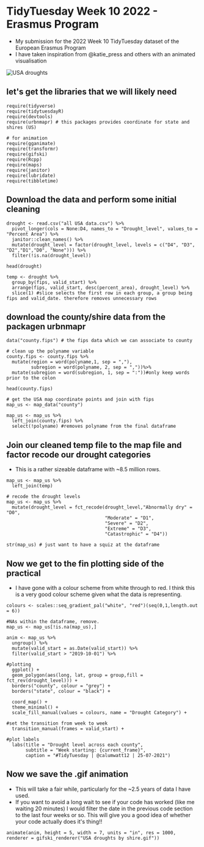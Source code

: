 # TidyTuesday Week 10 2022 - Erasmus Program

* My submission for the 2022 Week 10 TidyTuesday dataset of the European Erasmus Program
* I have taken inspiration from @katie_press and others with an animated visualisation

![USA droughts](https://github.com/CalumWatt/TidyTuesday/blob/8975f19ef1b20f7051820633c345b4117fec0f54/2021/Week%2030/USA%20droughts%20by%20shire.gif)


## let's get the libraries that we will likely need
```
require(tidyverse)
require(tidytuesdayR)
require(devtools)
require(urbnmapr) # this packages provides coordinate for state and shires (US)

# for animation
require(gganimate)
require(transformr)
require(gifski)
require(Rcpp)
require(maps)
require(janitor)
require(lubridate)
require(tibbletime)
```

## Download the data and perform some initial cleaning
```
drought <- read.csv("all USA data.csv") %>%
  pivot_longer(cols = None:D4, names_to = "Drought_level", values_to = "Percent Area") %>%
  janitor::clean_names() %>%
  mutate(drought_level = factor(drought_level, levels = c("D4", "D3", "D2","D1","D0", "None"))) %>%
  filter(!is.na(drought_level)) 

head(drought)

temp <- drought %>%
  group_by(fips, valid_start) %>%
  arrange(fips, valid_start, desc(percent_area), drought_level) %>%
  slice(1) #slice selects the first row in each group, a group being fips and valid_date. therefore removes unnecessary rows
```
## download the county/shire data from the packagen urbnmapr
```
data("county.fips") # the fips data which we can associate to county

# clean up the polyname variable
county.fips <- county.fips %>%
  mutate(region = word(polyname,1, sep = ","),
         subregion = word(polyname, 2, sep = ","))%>%
  mutate(subregion = word(subregion, 1, sep = ":"))#only keep words prior to the colon

head(county.fips)

# get the USA map coordinate points and join with fips
map_us <- map_data("county")

map_us <- map_us %>%
  left_join(county.fips) %>%
  select(!polyname) #removes polyname from the final dataframe
```

## Join our cleaned temp file to the map file and factor recode our drought categories
* This is a rather sizeable dataframe with ~8.5 million rows. 
```
map_us <- map_us %>%
  left_join(temp)

# recode the drought levels
map_us <- map_us %>%
  mutate(drought_level = fct_recode(drought_level,"Abnormally dry" = "D0",
                                    "Moderate" = "D1",
                                    "Severe" = "D2",
                                    "Extreme" = "D3",
                                    "Catastrophic" = "D4"))
                                    
str(map_us) # just want to have a squiz at the dataframe
```
## Now we get to the fin plotting side of the practical
* I have gone with  a colour scheme from white through to red. I think this is a very good colour scheme given what the data is representing.
```
colours <- scales::seq_gradient_pal("white", "red")(seq(0,1,length.out = 6))

#NAs within the dataframe, remove. 
map_us <- map_us[!is.na(map_us),]

anim <- map_us %>%
  ungroup() %>%
  mutate(valid_start = as.Date(valid_start)) %>%
  filter(valid_start > "2019-10-01") %>%

#plotting
  ggplot() +
  geom_polygon(aes(long, lat, group = group,fill = fct_rev(drought_level))) +
  borders("county", colour = "grey") +
  borders("state", colour = "black") + 
  
  coord_map() +
  theme_minimal() +
  scale_fill_manual(values = colours, name = "Drought Category") +

#set the transition from week to week
  transition_manual(frames = valid_start) +

#plot labels
  labs(title = "Drought level across each county",
       subtitle = "Week starting: {current_frame}",
       caption = "#TidyTuesday | @calumwatt12 | 25-07-2021")
```
## Now we save the .gif animation
* This will take a fair while, particularly for the ~2.5 years of data I have used. 
* If you want to avoid a long wait to see if your code has worked (like me waiting 20 minutes) I would filter the date in the previous code section to the last four weeks or so. This will give you a good idea of whether your code actually does it's thing!!
```
animate(anim, height = 5, width = 7, units = "in", res = 1000, renderer = gifski_renderer("USA droughts by shire.gif"))
```


